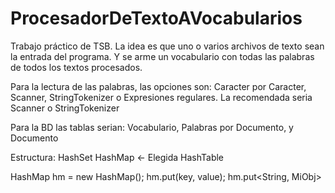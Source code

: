 ProcesadorDeTextoAVocabularios
==============================

Trabajo práctico de TSB. La idea es que uno o varios archivos de texto sean la entrada del programa. 
Y se arme un vocabulario con todas las palabras de todos los textos procesados.

Para la lectura de las palabras, las opciones son: Caracter por Caracter, Scanner, StringTokenizer o Expresiones regulares.
La recomendada seria Scanner o StringTokenizer

Para la BD las tablas serian: Vocabulario, Palabras por Documento, y Documento

Estructura:
HashSet
HashMap   <- Elegida
HashTable

HashMap hm = new HashMap();
hm.put(key, value);
hm.put<String, MiObj>
